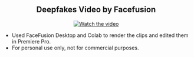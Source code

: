 <h2 align="center">Deepfakes Video by Facefusion</h1>
</div>

<div align="center">
  <a href="https://drive.google.com/file/d/1NNEGFWzZyVxgcNPbppts-q4He07HkFVr/view?usp=drive_link">
    <img src="https://img.youtube.com/vi/bPXr-vtWd2U/0.jpg" alt="Watch the video">
  </a>
</div>

- Used FaceFusion Desktop and Colab to render the clips and edited them in Premiere Pro.
- For personal use only, not for commercial purposes.
